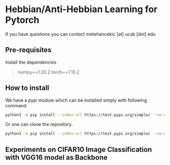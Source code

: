 # Hebbian/Anti-Hebbian Learning for Pytorch

If you have questions you can contact metehancekic [at] ucsb [dot] edu

## Pre-requisites

Install the dependencies

> numpy==1.20.2
> torch==1.10.2

## How to install

We have a pypi module which can be installed simply with following command:

```bash
python3 -m pip install --index-url https://test.pypi.org/simple/ --no-deps hahtorch
```
Or one can clone the repository.

```bash
python3 -m pip install --index-url https://test.pypi.org/simple/ --no-deps hahtorch
```

## Experiments on CIFAR10 Image Classification with VGG16 model as Backbone



